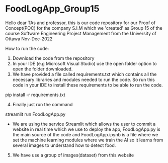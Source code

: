 # FoodLogApp_Group15
Hello dear TAs and professor, this is our code repository for our Proof of Concept(POC) for the company S.I.M which we 'created' as Group 15 of the course Software Engineering Project Management from the University of Ottawa Nov-Dec-2022

How to run the code:

1. Download the code from the repository
2. In your IDE (e.g Microsoft Visual Studio) use the open folder option to open the folder downloaded.
3. We have provided a file called requirements.txt which contains all the necessary libraries and modules needed to run the code. 
So run this code in your IDE to install these requirements to be able to run the code.

pip install -r requirements.txt

4. Finally just run the command

streamlit run FoodLogApp.py

- We are using the service Streamlit which allows the user to commit a website in real time which we use to deploy the app, FoodLogApp.py is the main source of the code and FoodLogApp.ipynb is a file where we set the machine learning modules where we train the AI so it learns from several images to understand how to detect food.

5. We have use a group of images(dataset) from this website
